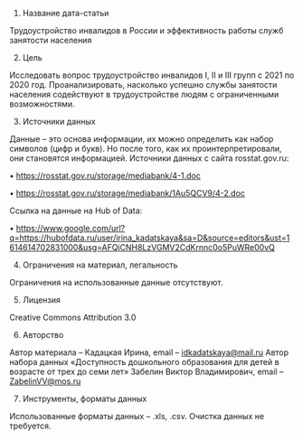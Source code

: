 1. Название дата-статьи

Трудоустройство инвалидов в России и эффективность работы служб занятости населения

         
2. Цель

Исследовать вопрос трудоустройство инвалидов I, II и III групп с 2021 по 2020 год. Проанализировать, насколько успешно службы занятости населения содействуют в трудоустройстве людям с ограниченными возможностями.

           
3. Источники данных

Данные – это основа информации, их можно определить как набор символов (цифр и букв). Но после того, как их проинтерпретировали, они становятся информацией.
Источники данных с сайта rosstat.gov.ru:

•	https://rosstat.gov.ru/storage/mediabank/4-1.doc

•	https://rosstat.gov.ru/storage/mediabank/1Au5QCV9/4-2.doc

Ссылка на данные на Hub of Data:

•	https://www.google.com/url?q=https://hubofdata.ru/user/irina_kadatskaya&sa=D&source=editors&ust=1614614702831000&usg=AFQjCNH8LzVGMV2CdKrnnc0o5PuWRe00vQ

                
4. Ограничения на материал, легальность

Ограничения на использованные данные отсутствуют.

          
5. Лицензия

Creative Commons Attribution 3.0

         
6. Авторство

Автор материала – Кадацкая Ирина, email – idkadatskaya@mail.ru
Автор набора данных «Доступность дошкольного образования для детей в возрасте от трех до семи лет» Забелин Виктор Владимирович, email – ZabelinVV@mos.ru

        
7. Инструменты, форматы данных

Использованные форматы данных – .xls, .csv.
Очистка данных не требуется.
